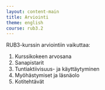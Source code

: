 ```yaml
---
layout: content-main
title: Arviointi
theme: english
course: rub3.2
---
```


RUB3-kurssin arviointiin vaikuttaa:

1. Kurssikokeen arvosana
2. Sanapistarit
3. Tuntiaktiivisuus- ja käyttäytyminen
4. Myöhästymiset ja läsnäolo
5. Kotitehtävät




